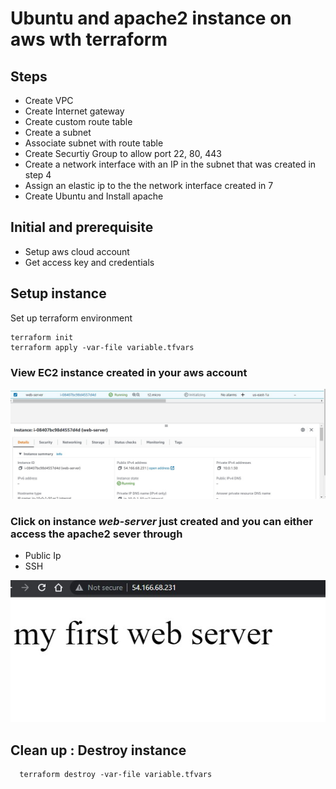 # Ubuntu and apache2 instance on aws wth terraform

## Steps

- Create VPC
- Create Internet gateway
- Create custom route table
- Create a subnet
- Associate subnet with route table
- Create Securtiy Group to allow port 22, 80, 443
- Create a network interface with an IP in the subnet that was created in step 4
- Assign an elastic ip to the the network interface created in 7
- Create Ubuntu and Install apache

## Initial and prerequisite

- Setup aws cloud account
- Get access key and credentials

## Setup instance

Set up terraform environment

```
terraform init
terraform apply -var-file variable.tfvars
```

### View EC2 instance created in your aws account

<img src="assets/aws-console.jpg" alt="aws-console" />

### Click on instance _web-server_ just created and you can either access the apache2 sever through

- Public Ip
- SSH

<img src="assets/live.jpg" alt="web" />

## Clean up : Destroy instance

```
  terraform destroy -var-file variable.tfvars
```
